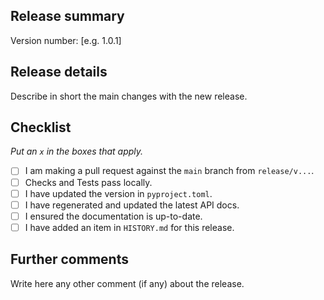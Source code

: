 ## Release summary

Version number: [e.g. 1.0.1]

## Release details

Describe in short the main changes with the new release.

## Checklist

_Put an `x` in the boxes that apply._

- [ ] I am making a pull request against the `main` branch from `release/v...`.
- [ ] Checks and Tests pass locally.
- [ ] I have updated the version in `pyproject.toml`.
- [ ] I have regenerated and updated the latest API docs.
- [ ] I ensured the documentation is up-to-date. 
- [ ] I have added an item in `HISTORY.md` for this release.

## Further comments

Write here any other comment (if any) about the release.
